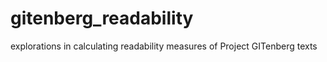 # gitenberg_readability
explorations in calculating readability measures of Project GITenberg texts


